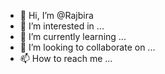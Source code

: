 - 👋 Hi, I’m @Rajbira
- 👀 I’m interested in ...
- 🌱 I’m currently learning ...
- 💞️ I’m looking to collaborate on ...
- 📫 How to reach me ...

<!---
Rajbira/Rajbira is a ✨ special ✨ repository because its `README.md` (this file) appears on your GitHub profile.
You can click the Preview link to take a look at your changes.
--->
